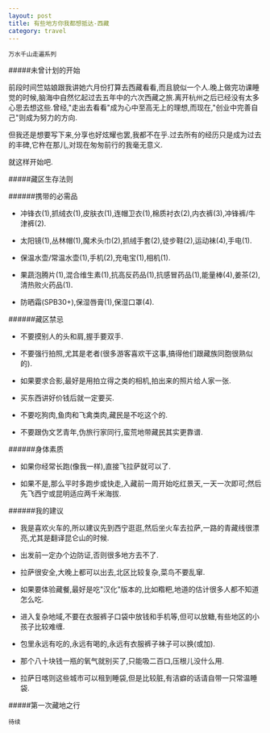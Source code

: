```yaml
---
layout: post
title: 有些地方你我都想抵达-西藏
category: travel
---
```


<!-- more -->

```
万水千山走遍系列
```

#####未曾计划的开始

前段时间竺姑娘跟我讲她六月份打算去西藏看看,而且貌似一个人.晚上做完功课睡觉的时候,脑海中自然忆起过去五年中的六次西藏之旅.离开杭州之后已经没有太多心思去想这些.曾经,"走出去看看"成为心中至高无上的理想,而现在,"创业中完善自己"则成为努力的方向.

但我还是想要写下来,分享也好炫耀也罢,我都不在乎.过去所有的经历只是成为过去的丰碑,它杵在那儿,对现在匆匆前行的我毫无意义.

就这样开始吧.

#####藏区生存法则

######携带的必需品

- 冲锋衣(1),抓绒衣(1),皮肤衣(1),连帽卫衣(1),棉质衬衣(2),内衣裤(3),冲锋裤/牛津裤(2).

- 太阳镜(1),丛林帽(1),魔术头巾(2),抓绒手套(2),徒步鞋(2),运动袜(4),手电(1).

- 保温水壶/常温水壶(1),手机(2),充电宝(1),相机(1).

- 果蔬泡腾片(1),混合维生素(1),抗高反药品(1),抗感冒药品(1),能量棒(4),姜茶(2),清热败火药品(1).

- 防晒霜(SPB30+),保湿唇膏(1),保湿口罩(4).

######藏区禁忌

- 不要摸别人的头和肩,握手要双手.

- 不要强行拍照,尤其是老者(很多游客喜欢干这事,搞得他们跟藏族同胞很熟似的).

- 如果要求合影,最好是用拍立得之类的相机,拍出来的照片给人家一张.

- 买东西讲好价钱后就一定要买.

- 不要吃狗肉,鱼肉和飞禽类肉,藏民是不吃这个的.

- 不要跟伪文艺青年,伪旅行家同行,蛮荒地带藏民其实更靠谱.

######身体素质

- 如果你经常长跑(像我一样),直接飞拉萨就可以了.

- 如果不是,那么平时多跑步或快走,入藏前一周开始吃红景天,一天一次即可;然后先飞西宁或昆明适应两千米海拔.

######我的建议

- 我是喜欢火车的,所以建议先到西宁逛逛,然后坐火车去拉萨,一路的青藏线很漂亮,尤其是翻译昆仑山的时候.

- 出发前一定办个边防证,否则很多地方去不了.

- 拉萨很安全,大晚上都可以出去,北区比较复杂,菜鸟不要乱窜.

- 如果要体验藏餐,最好是吃"汉化"版本的,比如糌粑,地道的估计很多人都不知道怎么吃.

- 进入复杂地域,不要在衣服裤子口袋中放钱和手机等,但可以放糖,有些地区的小孩子比较难缠.

- 包里永远有吃的,永远有喝的,永远有衣服裤子袜子可以换(或加).

- 那个八十块钱一瓶的氧气就别买了,只能吸二百口,压根儿没什么用.

- 拉萨日喀则这些城市可以租到睡袋,但是比较脏,有洁癖的话请自带一只常温睡袋.


#####第一次藏地之行

    待续

